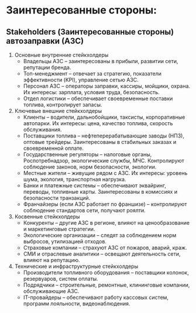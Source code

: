 # Заинтересованные стороны:

## Stakeholders (Заинтересованные стороны) автозаправки (АЗС)

1. Основные внутренние стейкхолдеры
   - Владельцы АЗС – заинтересованы в прибыли, развитии сети, репутации бренда. 
   - Топ-менеджмент – отвечает за стратегию, показатели эффективности (KPI), управление сетью АЗС. 
   - Персонал АЗС – операторы заправки, кассиры, мойщики, охрана. Их интересы: зарплата, условия труда, безопасность. 
   - Отдел логистики – обеспечивает своевременные поставки топлива, контролирует запасы.
2. Ключевые внешние стейкхолдеры
   - Клиенты – водители, дальнобойщики, таксисты, корпоративные автопарки. Их интересы: цена, качество топлива, скорость обслуживания. 
   - Поставщики топлива – нефтеперерабатывающие заводы (НПЗ), оптовые трейдеры. Заинтересованы в стабильных заказах и своевременной оплате. 
   - Государственные регуляторы – налоговые органы, Роспотребнадзор, экологические службы, МЧС. Контролируют соблюдение законов, норм безопасности, экологии. 
   - Местные жители – живущие рядом с АЗС. Их интересы: уровень шума, экология, транспортная нагрузка. 
   - Банки и платежные системы – обеспечивают эквайринг, переводы, топливные карты. Заинтересованы в комиссиях и безопасности транзакций. 
   - Франчайзеры (если АЗС работает по франшизе) – контролируют соблюдение стандартов сети, получают роялти.
3. Косвенные стейкхолдеры
   - Конкуренты – другие АЗС в регионе, влияют на ценообразование и маркетинговые стратегии. 
   - Экологические организации – следят за соблюдением норм выбросов, утилизацией отходов. 
   - Страховые компании – страхуют АЗС от пожаров, аварий, краж. 
   - СМИ и отраслевые аналитики – освещают деятельность сети, влияют на репутацию.
4. Технические и инфраструктурные стейкхолдеры
   - Производители топливного оборудования – поставщики колонок, резервуаров, систем оплаты. 
   - Подрядчики – строительные, ремонтные, клининговые компании, обслуживающие АЗС. 
   - IT-провайдеры – обеспечивают работу кассовых систем, программ лояльности, видеонаблюдения.
